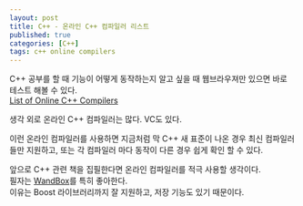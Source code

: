 ```yaml
---
layout: post
title: C++ - 온라인 C++ 컴파일러 리스트 
published: true
categories: [C++]
tags: c++ online compilers
---
```

C++ 공부를 할 때 기능이 어떻게 동작하는지 알고 싶을 때 웹브라우져만 있으면 바로 테스트 해볼 수 있다.  
[List of Online C++ Compilers](https://arnemertz.github.io/online-compilers/)  
  
생각 외로 온라인 C++ 컴파일러는 많다. VC도 있다.  
  
이런 온라인 컴파일러를 사용하면 지금처럼 막 C++ 새 표준이 나온 경우 최신 컴파일러들만 지원하고, 또는 각 컴파일러 마다 동작이 다른 경우 쉽게 확인 할 수 있다.  
  
앞으로 C++ 관련 책을 집필한다면 온라인 컴파일러를 적극 사용할 생각이다.  
필자는 [WandBox](http://melpon.org/wandbox)를 특히 좋아한다.  
이유는 Boost 라이브러리까지 잘 지원하고, 저장 기능도 있기 때문이다.  
   
